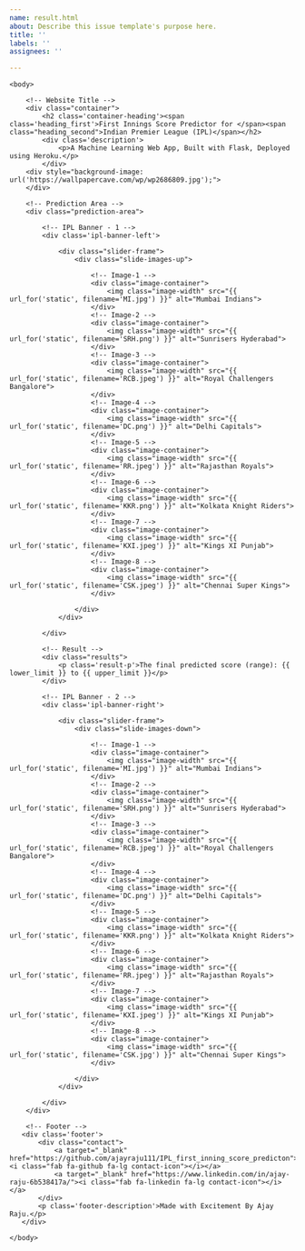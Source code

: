 ```yaml
---
name: result.html
about: Describe this issue template's purpose here.
title: ''
labels: ''
assignees: ''

---
```


<!DOCTYPE html>

<html lang="en" dir="ltr">
    <head>
        <meta charset="utf-8">
        <title>First Innings Score Predictor</title>
        <link rel="shortcut icon" href="{{ url_for('static', filename='ipl-favicon.ico') }}">
        <link rel="stylesheet" type="text/css" href="{{ url_for('static', filename='styles.css') }}">
        <script src="https://kit.fontawesome.com/5f3f547070.js" crossorigin="anonymous"></script>
        <link href="https://fonts.googleapis.com/css2?family=Open+Sans:wght@300&display=swap" rel="stylesheet">
    </head>

    <body>

        <!-- Website Title -->
    	<div class="container">
            <h2 class='container-heading'><span class='heading_first'>First Innings Score Predictor for </span><span class="heading_second">Indian Premier League (IPL)</span></h2>
            <div class='description'>
    			<p>A Machine Learning Web App, Built with Flask, Deployed using Heroku.</p>
    		</div>
    	<div style="background-image: url('https://wallpapercave.com/wp/wp2686809.jpg');">
    	</div>

        <!-- Prediction Area -->
        <div class="prediction-area">

            <!-- IPL Banner - 1 -->
            <div class='ipl-banner-left'>

                <div class="slider-frame">
                    <div class="slide-images-up">

                        <!-- Image-1 -->
                        <div class="image-container">
                            <img class="image-width" src="{{ url_for('static', filename='MI.jpg') }}" alt="Mumbai Indians">
                        </div>
                        <!-- Image-2 -->
                        <div class="image-container">
                            <img class="image-width" src="{{ url_for('static', filename='SRH.png') }}" alt="Sunrisers Hyderabad">
                        </div>
                        <!-- Image-3 -->
                        <div class="image-container">
                            <img class="image-width" src="{{ url_for('static', filename='RCB.jpeg') }}" alt="Royal Challengers Bangalore">
                        </div>
                        <!-- Image-4 -->
                        <div class="image-container">
                            <img class="image-width" src="{{ url_for('static', filename='DC.png') }}" alt="Delhi Capitals">
                        </div>
                        <!-- Image-5 -->
                        <div class="image-container">
                            <img class="image-width" src="{{ url_for('static', filename='RR.jpeg') }}" alt="Rajasthan Royals">
                        </div>
                        <!-- Image-6 -->
                        <div class="image-container">
                            <img class="image-width" src="{{ url_for('static', filename='KKR.png') }}" alt="Kolkata Knight Riders">
                        </div>
                        <!-- Image-7 -->
                        <div class="image-container">
                            <img class="image-width" src="{{ url_for('static', filename='KXI.jpeg') }}" alt="Kings XI Punjab">
                        </div>
                        <!-- Image-8 -->
                        <div class="image-container">
                            <img class="image-width" src="{{ url_for('static', filename='CSK.jpeg') }}" alt="Chennai Super Kings">
                        </div>

                    </div>
                </div>

            </div>

			<!-- Result -->
			<div class="results">
				<p class='result-p'>The final predicted score (range): {{ lower_limit }} to {{ upper_limit }}</p>
			</div>

            <!-- IPL Banner - 2 -->
            <div class='ipl-banner-right'>

                <div class="slider-frame">
                    <div class="slide-images-down">

                        <!-- Image-1 -->
                        <div class="image-container">
                            <img class="image-width" src="{{ url_for('static', filename='MI.jpg') }}" alt="Mumbai Indians">
                        </div>
                        <!-- Image-2 -->
                        <div class="image-container">
                            <img class="image-width" src="{{ url_for('static', filename='SRH.png') }}" alt="Sunrisers Hyderabad">
                        </div>
                        <!-- Image-3 -->
                        <div class="image-container">
                            <img class="image-width" src="{{ url_for('static', filename='RCB.jpeg') }}" alt="Royal Challengers Bangalore">
                        </div>
                        <!-- Image-4 -->
                        <div class="image-container">
                            <img class="image-width" src="{{ url_for('static', filename='DC.png') }}" alt="Delhi Capitals">
                        </div>
                        <!-- Image-5 -->
                        <div class="image-container">
                            <img class="image-width" src="{{ url_for('static', filename='KKR.png') }}" alt="Kolkata Knight Riders">
                        </div>
                        <!-- Image-6 -->
                        <div class="image-container">
                            <img class="image-width" src="{{ url_for('static', filename='RR.jpeg') }}" alt="Rajasthan Royals">
                        </div>
                        <!-- Image-7 -->
                        <div class="image-container">
                            <img class="image-width" src="{{ url_for('static', filename='KXI.jpeg') }}" alt="Kings XI Punjab">
                        </div>
                        <!-- Image-8 -->
                        <div class="image-container">
                            <img class="image-width" src="{{ url_for('static', filename='CSK.jpg') }}" alt="Chennai Super Kings">
                        </div>

                    </div>
                </div>

            </div>
        </div>

        <!-- Footer -->
       <div class='footer'>
           <div class="contact">
               <a target="_blank" href="https://github.com/ajayraju111/IPL_first_inning_score_predicton"><i class="fab fa-github fa-lg contact-icon"></i></a>
               <a target="_blank" href="https://www.linkedin.com/in/ajay-raju-6b538417a/"><i class="fab fa-linkedin fa-lg contact-icon"></i></a>
           </div>
           <p class='footer-description'>Made with Excitement By Ajay Raju.</p>
       </div>

    </body>
</html>
